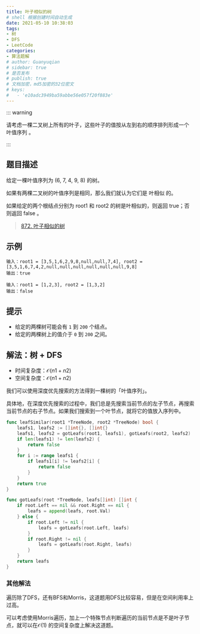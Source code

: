 ```yaml
---
title: 叶子相似的树
# shell 根据创建时间自动生成
date: 2021-05-10 10:38:03
tags:
- 树
- DFS
- LeetCode
categories:
- 算法题解
# author: Guanyuqian
# sidebar: true
# 是否发布
# publish: true
# 文档加密，md5加密的32位密文
# keys:
# 	- 'e10adc3949ba59abbe56e057f20f883e'
---
```


::: warning

请考虑一棵二叉树上所有的叶子，这些叶子的值按从左到右的顺序排列形成一个 叶值序列 。

:::

<!-- more -->

## 题目描述

给定一棵叶值序列为 (6, 7, 4, 9, 8) 的树。

如果有两棵二叉树的叶值序列是相同，那么我们就认为它们是 叶相似 的。

如果给定的两个根结点分别为 root1 和 root2 的树是叶相似的，则返回 true；否则返回 false 。



> [872. 叶子相似的树](https://leetcode-cn.com/problems/leaf-similar-trees/)



## 示例

```
输入：root1 = [3,5,1,6,2,9,8,null,null,7,4], root2 = [3,5,1,6,7,4,2,null,null,null,null,null,null,9,8]
输出：true

输入：root1 = [1,2,3], root2 = [1,3,2]
输出：false
```



## 提示

- 给定的两棵树可能会有 `1` 到 `200` 个结点。
- 给定的两棵树上的值介于 `0` 到 `200` 之间。

## 解法：树 + DFS

- 时间复杂度：$\mathcal{O}(n1 + n2)$
- 空间复杂度：$\mathcal{O}(n1 + n2)$

我们可以使用深度优先搜索的方法得到一棵树的「叶值序列」。

具体地，在深度优先搜索的过程中，我们总是先搜索当前节点的左子节点，再搜索当前节点的右子节点。如果我们搜索到一个叶节点，就将它的值放入序列中。

```go
func leafSimilar(root1 *TreeNode, root2 *TreeNode) bool {
    leafs1, leafs2 := []int{}, []int{}
    leafs1, leafs2 = gotLeafs(root1, leafs1), gotLeafs(root2, leafs2)
    if len(leafs1) != len(leafs2) {
        return false
    }
    for i := range leafs1 {
        if leafs1[i] != leafs2[i] {
            return false
        }
    }
    return true
}

func gotLeafs(root *TreeNode, leafs[]int) []int {
    if root.Left == nil && root.Right == nil {
        leafs = append(leafs, root.Val)
    } else {
        if root.Left != nil {
            leafs = gotLeafs(root.Left, leafs)
        }
        if root.Right != nil {
            leafs = gotLeafs(root.Right, leafs)
        }
    }
    return leafs
}
```



### 其他解法

遍历除了DFS，还有BFS和Morris，这道题用DFS比较容易，但是在空间利用率上过高。

可以考虑使用Morris遍历，加上一个特殊节点判断遍历的当前节点是不是叶子节点，就可以在$\mathcal{O}(1)$ 的空间复杂度上解决这道题。